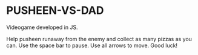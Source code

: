 # PUSHEEN-VS-DAD

Videogame developed in JS.

Help pusheen runaway from the enemy and collect as many pizzas as you can. Use the space bar to pause. Use all arrows to move. 
Good luck!
